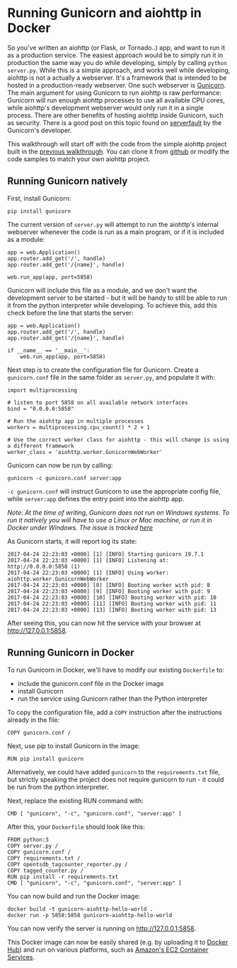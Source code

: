 Running Gunicorn and aiohttp in Docker
======================================

So you've written an aiohttp (or Flask, or Tornado..) app, and want to run it as a production service. 
The easiest approach would be to simply run it in production the same way you do while developing, simply 
by calling `python server.py`. While this is a simple approach, and works well while developing, aiohttp is
not a actually a webserver. It's a framework that is intended to be hosted in a production-ready webserver. 
One such webserver is [Gunicorn](http://gunicorn.org/). The main argument for using Gunicorn to run aiohttp
is raw performance: Gunicorn will run enough aiohttp processes to use all available CPU cores, while aiohttp's
development webserver would only run it in a single process. There are other benefits of hosting aiohttp
inside Gunicorn, such as security. There is a good post on this topic found on 
[serverfault](https://serverfault.com/questions/331256/why-do-i-need-nginx-and-something-like-gunicorn)
by the Gunicorn's developer. 

This walkthrough will start off with the code from the simple aiohttp project built in the [previous
walkthrough](//codevoid.io/building-a-hello-world-docker-image-for-a-python-service.html). You can clone it 
from [github](https://github.com/RendijsSmukulis/docker-aiohttp-hello-world) or modify the code samples to
match your own aiohttp project. 

Running Gunicorn natively
-------------------------

First, install Gunicorn:
```
pip install gunicorn
```

The current version of `server.py` will attempt to run the aiohttp's internal webserver whenever the 
code is run as a main program, or if it is included as a module:
```
app = web.Application()
app.router.add_get('/', handle)
app.router.add_get('/{name}', handle)

web.run_app(app, port=5858)
```

Gunicorn will include this file as a module, and we don't want the development server to be started - but 
it will be handy to still be able to run it from the python interpreter while developing. To achieve this,
add this check before the line that starts the server:

```
app = web.Application()
app.router.add_get('/', handle)
app.router.add_get('/{name}', handle)

if __name__ == '__main__':
    web.run_app(app, port=5858)
```

Next step is to create the configuration file for Gunicorn. Create a `gunicorn.conf` file in the same folder
as `server.py`, and populate it with:
```
import multiprocessing

# listen to port 5858 on all available network interfaces
bind = "0.0.0.0:5858"

# Run the aiohttp app in multiple processes
workers = multiprocessing.cpu_count() * 2 + 1

# Use the correct worker class for aiohttp - this will change is using a different framework
worker_class = 'aiohttp.worker.GunicornWebWorker'
```

Gunicorn can now be run by calling:
```
gunicorn -c gunicorn.conf server:app
```

`-c gunicorn.conf` will instruct Gunicorn to use the appropriate config file, while `server:app` defines
the entry point into the aiohttp app. 

_Note: At the time of writing, Gunicorn does not run on Windows systems. To run it natively you will have to
use a Linux or Mac machine, or run it in Docker under Windows. The issue is tracked 
[here](https://github.com/benoitc/gunicorn/issues/524)_  

As Gunicorn starts, it will report log its state:
```
2017-04-24 22:23:03 +0000] [1] [INFO] Starting gunicorn 19.7.1
2017-04-24 22:23:03 +0000] [1] [INFO] Listening at: http://0.0.0.0:5858 (1)
2017-04-24 22:23:03 +0000] [1] [INFO] Using worker: aiohttp.worker.GunicornWebWorker
2017-04-24 22:23:03 +0000] [8] [INFO] Booting worker with pid: 8
2017-04-24 22:23:03 +0000] [9] [INFO] Booting worker with pid: 9
2017-04-24 22:23:03 +0000] [10] [INFO] Booting worker with pid: 10
2017-04-24 22:23:03 +0000] [11] [INFO] Booting worker with pid: 11
2017-04-24 22:23:03 +0000] [13] [INFO] Booting worker with pid: 13
```

After seeing this, you can now hit the service with your browser at http://127.0.0.1:5858. 


Running Gunicorn in Docker
--------------------------

To run Gunicorn in Docker, we'll have to modify our existing `Dockerfile` to:
* include the gunicorn.conf file in the Docker image
* install Gunicorn
* run the service using Gunicorn rather than the Python interpreter

To copy the configuration file, add a `COPY` instruction after the instructions already in the file:
```
COPY gunicorn.conf /
```

Next, use pip to install Gunicorn in the image:
```
RUN pip install gunicorn
```
Alternatively, we could have added `gunicorn` to the `requirements.txt` file, but strictly speaking 
the project does not require gunicorn to run - it could be run from the python interpreter. 

Next, replace the existing RUN command with:
```
CMD [ "gunicorn", "-c", "gunicorn.conf", "server:app" ]
```

After this, your `Dockerfile` should look like this:
```
FROM python:3
COPY server.py /
COPY gunicorn.conf /
COPY requirements.txt /
COPY opentsdb_tagcounter_reporter.py /
COPY tagged_counter.py /
RUN pip install -r requirements.txt
CMD [ "gunicorn", "-c", "gunicorn.conf", "server:app" ]
```

You can now build and run the Docker image:
```
docker build -t gunicorn-aiohttp-hello-world .
docker run -p 5858:5858 gunicorn-aiohttp-hello-world
```

You can now verify the server is running on http://127.0.0.1:5858.

This Docker image can now be easily shared (e.g. by uploading it to [Docker Hub](https://hub.docker.com/)) 
and run on various platforms, such as [Amazon's EC2 Container Services](https://aws.amazon.com/ecs/getting-started/).  